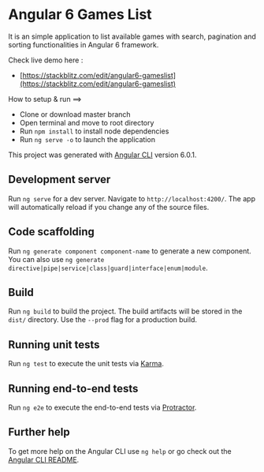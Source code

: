 # Angular 6 Games List

It is an simple application to list available games with search, pagination and sorting functionalities in Angular 6 framework.

Check live demo here :

* [https://stackblitz.com/edit/angular6-gameslist](https://stackblitz.com/edit/angular6-gameslist)


How to setup & run ==>

* Clone or download master branch
* Open terminal and move to root directory
* Run `npm install` to install node dependencies
* Run `ng serve -o` to launch the application


This project was generated with [Angular CLI](https://github.com/angular/angular-cli) version 6.0.1.

## Development server

Run `ng serve` for a dev server. Navigate to `http://localhost:4200/`. The app will automatically reload if you change any of the source files.

## Code scaffolding

Run `ng generate component component-name` to generate a new component. You can also use `ng generate directive|pipe|service|class|guard|interface|enum|module`.

## Build

Run `ng build` to build the project. The build artifacts will be stored in the `dist/` directory. Use the `--prod` flag for a production build.

## Running unit tests

Run `ng test` to execute the unit tests via [Karma](https://karma-runner.github.io).

## Running end-to-end tests

Run `ng e2e` to execute the end-to-end tests via [Protractor](http://www.protractortest.org/).

## Further help

To get more help on the Angular CLI use `ng help` or go check out the [Angular CLI README](https://github.com/angular/angular-cli/blob/master/README.md).
